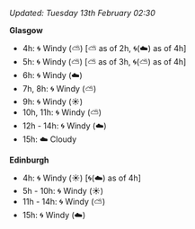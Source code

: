 *Updated: Tuesday 13th February 02:30*

**Glasgow**

* 4h: :cyclone: Windy (:partly_sunny:) [:partly_sunny: as of 2h, :cyclone:(:cloud:) as of 4h]
* 5h: :cyclone: Windy (:partly_sunny:) [:partly_sunny: as of 3h, :cyclone:(:partly_sunny:) as of 4h]
* 6h: :cyclone: Windy (:cloud:)
* 7h, 8h: :cyclone: Windy (:partly_sunny:)
* 9h: :cyclone: Windy (:sunny:)
* 10h, 11h: :cyclone: Windy (:partly_sunny:)
* 12h - 14h: :cyclone: Windy (:cloud:)
* 15h: :cloud: Cloudy

**Edinburgh**

* 4h: :cyclone: Windy (:sunny:) [:cyclone:(:cloud:) as of 4h]
* 5h - 10h: :cyclone: Windy (:sunny:)
* 11h - 14h: :cyclone: Windy (:partly_sunny:)
* 15h: :cyclone: Windy (:cloud:)
